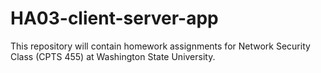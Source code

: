 # HA03-client-server-app
This repository will contain homework assignments for Network Security Class (CPTS 455) at Washington State University.
